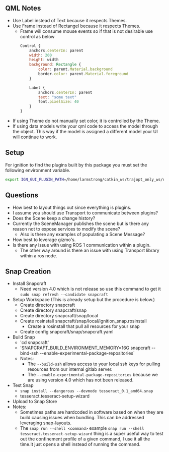 ## QML Notes
* Use Label instead of Text because it respects Themes.
* Use Frame instead of Rectangel because it respects Themes.
  * Frame will consume mouse events so if that is not desirable use control as below
    ``` qml
    Control {
        anchors.centerIn: parent
        width: 200
        height: width
        background: Rectangle {
            color: parent.Material.background
            border.color: parent.Material.foreground
        }

        Label {
            anchors.centerIn: parent
            text: "some text"
            font.pixelSize: 40
        }
    }
    ```
* If using Theme do not manually set color, it is controlled by the Theme.
* If using data models write your qml code to access the model through the object. This way if the model is assigned a
  different model your UI will continue to work.

## Setup
For ignition to find the plugins built by this package you must set the following environment variable.

``` bash
export IGN_GUI_PLUGIN_PATH=/home/larmstrong/catkin_ws/trajopt_only_ws/devel/lib/
```

## Questions

* How best to layout things out since everything is plugins.
* I assume you should use Transport to communicate between plugins?
* Does the Scene keep a change history?
* Currently the SceneManager publishes the scene but is there any reason not to expose services to modify the scene?
  * Also is there any examples of populating a Scene Message?
* How best to leverage gizmo's.
* Is there any issue with using ROS 1 communication within a plugin.
  * The other way around is there an issue with using Transport library within a ros node.


## Snap Creation

* Install Snapcraft
  * Need version 4.0 which is not release so use this command to get it `sudo snap refresh --candidate snapcraft`
* Setup Workspace (This is already setup but the procedure is below.)
  * Create directory snapcraft
  * Create directory snapcraft/snap
  * Create directory snapcraft/snap/local
  * Create rosinstall snapcraft/snap/local/ignition_snap.rosinstall
    * Create a rosinstall that pull all resources for your snap
  * Create config snapcraft/snap/snapcraft.yaml
* Build Snap
  * 'cd snapcraft'
  * 'SNAPCRAFT_BUILD_ENVIRONMENT_MEMORY=16G snapcraft --bind-ssh --enable-experimental-package-repositories`
  * Notes:
    * The `--build-ssh` allows access to your local ssh keys for pulling resources from our internal gitlab server.
    * The `--enable-experimental-package-repositories` because we are using version 4.0 which has not been released.
* Test Snap
  * `snap install --dangerous --devmode tesseract_0.1_amd64.snap`
  * tesseract.tesseract-setup-wizard
* Upload to Snap Store
* Notes:
  * Sometimes paths are hardcoded in software based on when they are build causing issues when bundling. This can be addressed leveraging [snap-layouts](https://snapcraft.io/docs/snap-layouts).
  * The `snap run --shell <command>` example `snap run --shell tesseract.tesseract-setup-wizard` thing is a super useful way to test out the confinement profile of a given command, I use it all the time.It just opens a shell instead of running the command.
